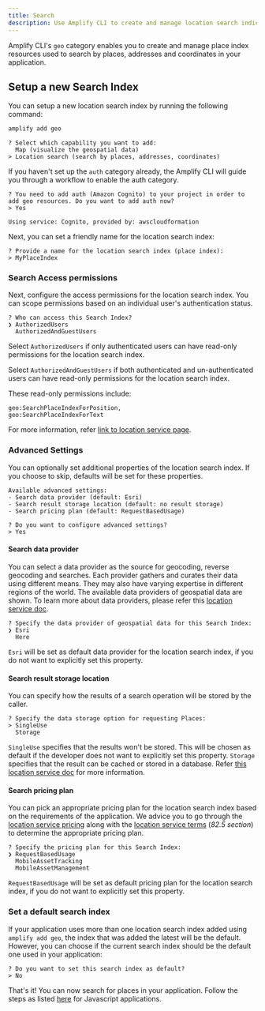 ```yaml
---
title: Search
description: Use Amplify CLI to create and manage location search indices(or place indices) that are used to search for places in your application.
---
```


Amplify CLI's `geo` category enables you to create and manage place index resources used to search by places, addresses and coordinates in your application.

## Setup a new Search Index

You can setup a new location search index by running the following command:

```bash
amplify add geo
```
```console
? Select which capability you want to add:
  Map (visualize the geospatial data)
> Location search (search by places, addresses, coordinates)
```
If you haven't set up the `auth` category already, the Amplify CLI will guide you through a workflow to enable the auth category.

```console
? You need to add auth (Amazon Cognito) to your project in order to add geo resources. Do you want to add auth now?
> Yes

Using service: Cognito, provided by: awscloudformation
```

Next, you can set a friendly name for the location search index:

```console
? Provide a name for the location search index (place index):
> MyPlaceIndex
```

### Search Access permissions

Next, configure the access permissions for the location search index. You can scope permissions based on an individual user's authentication status.

```console
? Who can access this Search Index?
❯ AuthorizedUsers 
  AuthorizedAndGuestUsers 
```

Select `AuthorizedUsers` if only authenticated users can have read-only permissions for the location search index.

Select `AuthorizedAndGuestUsers` if both authenticated and un-authenticated users can have read-only permissions for the location search index.

These read-only permissions include:
```
geo:SearchPlaceIndexForPosition,
geo:SearchPlaceIndexForText
```
For more information, refer [link to location service page](https://docs.aws.amazon.com/location/latest/developerguide/security_iam_id-based-policy-examples.html#security_iam_id-based-policy-examples-search-for-place).

### Advanced Settings
You can optionally set additional properties of the location search index. If you choose to skip, defaults will be set for these properties. 

```console
Available advanced settings:
- Search data provider (default: Esri)
- Search result storage location (default: no result storage)
- Search pricing plan (default: RequestBasedUsage)

? Do you want to configure advanced settings? 
> Yes
```

#### Search data provider
You can select a data provider as the source for geocoding, reverse geocoding and searches.
Each provider gathers and curates their data using different means. They may also have varying expertise in different regions of the world.
The available data providers of geospatial data are shown. To learn more about data providers, please refer this [location service doc](https://docs.aws.amazon.com/location/latest/developerguide/what-is-data-provider.html).

```console
? Specify the data provider of geospatial data for this Search Index:
❯ Esri
  Here
```

`Esri` will be set as default data provider for the location search index, if you do not want to explicitly set this property.

#### Search result storage location
You can specify how the results of a search operation will be stored by the caller.
```console
? Specify the data storage option for requesting Places:
> SingleUse
  Storage
```
`SingleUse` specifies that the results won't be stored. This will be chosen as default if the developer does not want to explicitly set this property. 
`Storage` specifies that the result can be cached or stored in a database.
Refer [this location service doc](https://docs.aws.amazon.com/location-places/latest/APIReference/API_DataSourceConfiguration.html#locationplaces-Type-DataSourceConfiguration-IntendedUse) for more information. 

#### Search pricing plan
You can pick an appropriate pricing plan for the location search index based on the requirements of the application. 
We advice you to go through the [location service pricing](https://aws.amazon.com/location/pricing/) along with the [location service terms](https://aws.amazon.com/service-terms/) (_82.5 section_) to determine the appropriate pricing plan. 

```console
? Specify the pricing plan for this Search Index:
❯ RequestBasedUsage 
  MobileAssetTracking 
  MobileAssetManagement
```

`RequestBasedUsage` will be set as default pricing plan for the location search index, if you do not want to explicitly set this property.

### Set a default search index
If your application uses more than one location search index added using `amplify add geo`, the index that was added the latest will be the default. 
However, you can choose if the current search index should be the default one used in your application:

```console
? Do you want to set this search index as default?
> No
```

That's it! You can now search for places in your application. Follow the steps as listed [here]() for Javascript applications.
